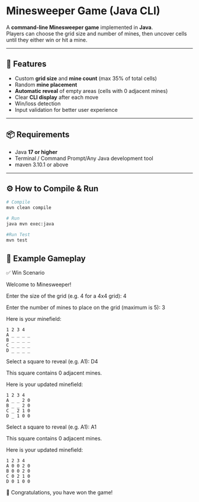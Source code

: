 # Minesweeper Game (Java CLI)

A **command-line Minesweeper game** implemented in **Java**.  
Players can choose the grid size and number of mines, then uncover cells until they either win or hit a mine.

---

## 🎯 Features
- Custom **grid size** and **mine count** (max 35% of total cells)
- Random **mine placement**
- **Automatic reveal** of empty areas (cells with 0 adjacent mines)
- Clear **CLI display** after each move
- Win/loss detection
- Input validation for better user experience

---

## 📦 Requirements
- Java **17 or higher**
- Terminal / Command Prompt/Any Java development tool
- maven 3.10.1 or above 


---

## ⚙️ How to Compile & Run

```bash
# Compile
mvn clean compile 

# Run
java mvn exec:java

#Run Test
mvn test
```

## 📜 Example Gameplay
✅ Win Scenario

Welcome to Minesweeper!

Enter the size of the grid (e.g. 4 for a 4x4 grid): 4

Enter the number of mines to place on the grid (maximum is 5): 3

Here is your minefield:
````
1 2 3 4
A _ _ _ _
B _ _ _ _
C _ _ _ _
D _ _ _ _
````
Select a square to reveal (e.g. A1): D4  

This square contains 0 adjacent mines.

Here is your updated minefield:
````
1 2 3 4
A _ _ 2 0
B _ _ 2 0
C _ 2 1 0
D _ 1 0 0
````

Select a square to reveal (e.g. A1): A1  

This square contains 0 adjacent mines.

Here is your updated minefield:
````
1 2 3 4
A 0 0 2 0
B 0 0 2 0
C 0 2 1 0
D 0 1 0 0
````

🎉 Congratulations, you have won the game!
